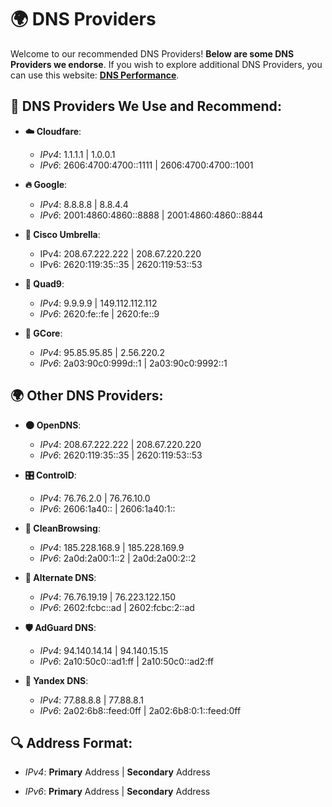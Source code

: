 # 🌍 DNS Providers

Welcome to our recommended DNS Providers! **Below are some DNS Providers we endorse**. If you wish to explore additional DNS Providers, you can use this website: **[DNS Performance](https://www.dnsperf.com/)**.

## **🚀 DNS Providers We Use and Recommend**:

- **☁️ Cloudfare**:
  - *IPv4*: 1.1.1.1 | 1.0.0.1
  - *IPv6*: 2606:4700:4700::1111 | 2606:4700:4700::1001

- **🔥 Google**:
  - *IPv4*: 8.8.8.8 | 8.8.4.4
  - *IPv6*: 2001:4860:4860::8888 | 2001:4860:4860::8844

- **🌂 Cisco Umbrella**:
  - IPv4: 208.67.222.222 | 208.67.220.220
  - IPv6: 2620:119:35::35 | 2620:119:53::53

- **🎇 Quad9**:
  - *IPv4*: 9.9.9.9 | 149.112.112.112
  - *IPv6*: 2620:fe::fe | 2620:fe::9

- **🧯 GCore**:
  - *IPv4*: 95.85.95.85 | 2.56.220.2
  - *IPv6*: 2a03:90c0:999d::1 | 2a03:90c0:9992::1

## **🌍 Other DNS Providers**:

- **🌑 OpenDNS**:
  - *IPv4*: 208.67.222.222 | 208.67.220.220
  - *IPv6*: 2620:119:35::35 | 2620:119:53::53

- **🎛️ ControlD**:
  - *IPv4*: 76.76.2.0 | 76.76.10.0
  - *IPv6*: 2606:1a40:: | 2606:1a40:1::

- **🧼 CleanBrowsing**:
  - *IPv4*: 185.228.168.9 | 185.228.169.9
  - *IPv6*: 2a0d:2a00:1::2 | 2a0d:2a00:2::2

- **🌙 Alternate DNS**:
  - *IPv4*: 76.76.19.19 | 76.223.122.150
  - *IPv6*: 2602:fcbc::ad | 2602:fcbc:2::ad

- **🛡️ AdGuard DNS**:
  - *IPv4*: 94.140.14.14 | 94.140.15.15
  - *IPv6*: 2a10:50c0::ad1:ff | 2a10:50c0::ad2:ff

- **👀 Yandex DNS**:
  - *IPv4*: 77.88.8.8 | 77.88.8.1
  - *IPv6*: 2a02:6b8::feed:0ff | 2a02:6b8:0:1::feed:0ff

## **🔍 Address Format**:

- *IPv4*: **Primary** Address | **Secondary** Address


- *IPv6*: **Primary** Address | **Secondary** Address
